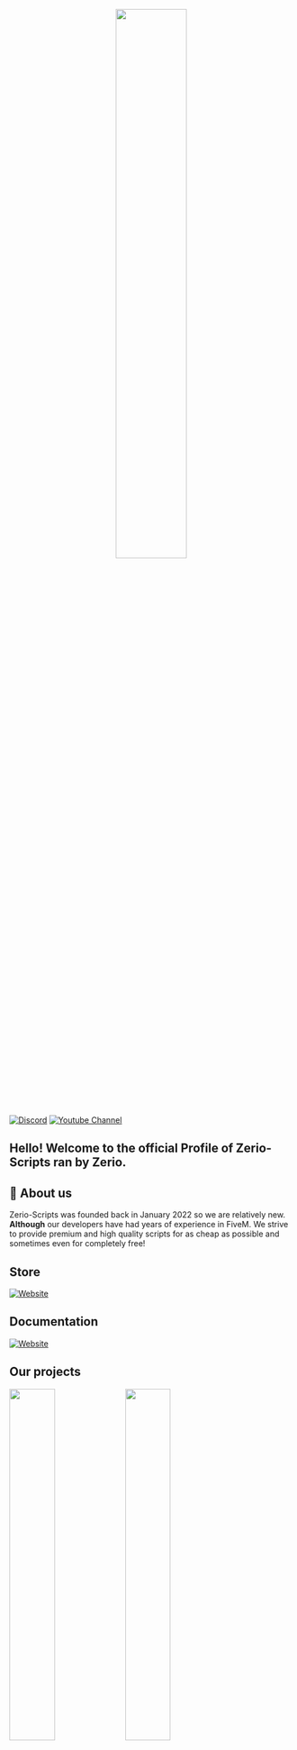 <p align="center">
  <img src="https://user-images.githubusercontent.com/54480523/178153052-8e4b550c-9b2b-4d3d-9f44-083fe9cf6552.jpg" width="50%">
</p>

[![Discord](https://img.shields.io/discord/931629164656734238?style=for-the-badge&label=Discord%20Server)](http://discord.zerio-scripts.com)
[![Youtube Channel](https://img.shields.io/youtube/channel/subscribers/UCPXxRNLLgvNpjvGHHMMYxmQ?logo=youtube&logoColor=red&style=for-the-badge)](https://youtube.com/c/Zerio)

## Hello! Welcome to the official Profile of Zerio-Scripts ran by Zerio.

## 🤔 About us
Zerio-Scripts was founded back in January 2022 so we are relatively new.
**Although** our developers have had years of experience in FiveM.
We strive to provide premium and high quality scripts for as cheap 
as possible and sometimes even for completely free!

## Store
[![Website](https://img.shields.io/website?label=store.zerio-scripts.com&style=for-the-badge&url=https%3A%2F%2Fstore.zerio-scripts.com)](https://store.zerio-scripts.com)

## Documentation
[![Website](https://img.shields.io/website?label=docs.zerio-scripts.com&style=for-the-badge&url=https%3A%2F%2Fdocs.zerio-scripts.com)](https://docs.zerio-scripts.com)

## Our projects
<img width="40%" src="https://cdn.discordapp.com/attachments/934470871333105674/995730158172516532/zerio-bcs-heist.png">
<img width="40%" src="https://cdn.discordapp.com/attachments/934470871333105674/995729924386209852/zerio-proximityprompt.png">
<img width="40%" src="https://cdn.discordapp.com/attachments/934470871333105674/995729924746911784/zerio-progressbar.png">
<img width="40%" src="https://cdn.discordapp.com/attachments/934470871333105674/995729925275402342/zerio-jobcenter.png">
